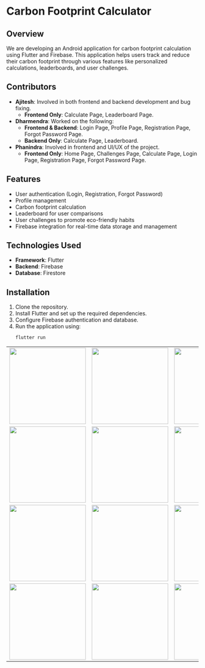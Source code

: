 # Carbon Footprint Calculator

## Overview
We are developing an Android application for carbon footprint calculation using Flutter and Firebase. This application helps users track and reduce their carbon footprint through various features like personalized calculations, leaderboards, and user challenges.

## Contributors
- **Ajitesh**: Involved in both frontend and backend development and bug fixing.
  - **Frontend Only**: Calculate Page, Leaderboard Page.
- **Dharmendra**: Worked on the following:
  - **Frontend & Backend**: Login Page, Profile Page, Registration Page, Forgot Password Page.
  - **Backend Only**: Calculate Page, Leaderboard.
- **Phanindra**: Involved in frontend and UI/UX of the project.
  - **Frontend Only**: Home Page, Challenges Page, Calculate Page, Login Page, Registration Page, Forgot Password Page. 

## Features
- User authentication (Login, Registration, Forgot Password)
- Profile management
- Carbon footprint calculation
- Leaderboard for user comparisons
- User challenges to promote eco-friendly habits
- Firebase integration for real-time data storage and management

## Technologies Used
- **Framework**: Flutter
- **Backend**: Firebase
- **Database**: Firestore

## Installation
1. Clone the repository.
2. Install Flutter and set up the required dependencies.
3. Configure Firebase authentication and database.
4. Run the application using:
   ```sh
   flutter run


<div align="center">
  <table>
    <tr>
      <td><img src="https://github.com/user-attachments/assets/ca9efaba-a520-4c78-9c68-ad14d0d62bde" width="200"/></td>
      <td><img src="https://github.com/user-attachments/assets/94ad3350-bfa7-4046-bfab-8a3521b8b93d" width="200"/></td>
      <td><img src="https://github.com/user-attachments/assets/4aff038a-ce1c-4e32-8e17-11aababc3941" width="200"/></td>
      <td><img src="https://github.com/user-attachments/assets/2523df3a-e4b3-4560-ad87-61b4d80ee95f" width="200"/></td>
    </tr>
    <tr>
      <td><img src="https://github.com/user-attachments/assets/503cb63a-18a1-495c-8683-2987c057508a" width="200"/></td>
      <td><img src="https://github.com/user-attachments/assets/6418209d-1b39-436c-ab10-75407d1b6167" width="200"/></td>
      <td><img src="https://github.com/user-attachments/assets/b3b8c176-2f24-415a-8975-3a62f79bf8ef" width="200"/></td>
      <td><img src="https://github.com/user-attachments/assets/01c2ab45-14c9-4347-b1fc-04a4152f6389" width="200"/></td>
    </tr>
    <tr>
      <td><img src="https://github.com/user-attachments/assets/947ffb95-b752-42a5-b5d3-224b1d5e68cd" width="200"/></td>
      <td><img src="https://github.com/user-attachments/assets/83d1e6d4-63bb-4799-8c65-b7a3ca239e87" width="200"/></td>
      <td><img src="https://github.com/user-attachments/assets/4cd24e12-6d0b-43b3-835d-13db4daaa7a6" width="200"/></td>
      <td><img src="https://github.com/user-attachments/assets/ec0832fc-9d75-4daf-9ea5-40b1843b606d" width="200"/></td>
    </tr>
    <tr>
      <td><img src="https://github.com/user-attachments/assets/f824430c-7bfe-4228-841c-06423206a3a7" width="200"/></td>
      <td><img src="https://github.com/user-attachments/assets/483233e6-04ec-40c8-8442-8512576a7cef" width="200"/></td>
      <td><img src="https://github.com/user-attachments/assets/04c7af16-4a12-4309-9ac2-efcd6ea54a07" width="200"/></td>
    </tr>
  </table>
</div>




